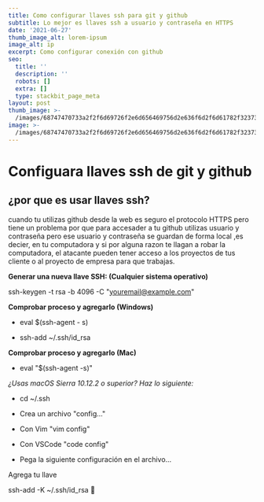 ```yaml
---
title: Como configurar llaves ssh para git y github
subtitle: Lo mejor es llaves ssh a usuario y contraseña en HTTPS
date: '2021-06-27'
thumb_image_alt: lorem-ipsum
image_alt: ip
excerpt: Como configurar conexión con github
seo:
  title: ''
  description: ''
  robots: []
  extra: []
  type: stackbit_page_meta
layout: post
thumb_image: >-
  /images/68747470733a2f2f6d69726f2e6d656469756d2e636f6d2f6d61782f323733322f312a6d74736b3366515f4252656d466964686b656c3364412e706e67.png
image: >-
  /images/68747470733a2f2f6d69726f2e6d656469756d2e636f6d2f6d61782f323733322f312a6d74736b3366515f4252656d466964686b656c3364412e706e67.png
---
```

# Configuara llaves ssh de git y github

## ¿por que es usar llaves ssh?

cuando tu utilizas github desde la web es seguro el protocolo HTTPS pero tiene un problema por que para accesader a tu github utilizas usuario y contraseña pero ese usuario y contraseña se guardan de forma local ,es decier, en tu computadora y si por alguna razon te llagan a robar la computadora, el atacante pueden tener acceso a los proyectos de tus cliente o al proyecto de empresa para que trabajas.

**Generar una nueva llave SSH: (Cualquier sistema operativo)**

ssh-keygen -t rsa -b 4096 -C "youremail@example.com"

**Comprobar proceso y agregarlo (Windows)**

*   eval $(ssh-agent - s)

*   ssh-add ~/.ssh/id_rsa

**Comprobar proceso y agregarlo (Mac)**

*   eval "$(ssh-agent -s)"

*¿Usas macOS Sierra 10.12.2 o superior?*
*Haz lo siguiente:*

*   cd ~/.ssh

*   Crea un archivo "config…"

*   Con Vim "vim config"

*   Con VSCode "code config"

*   Pega la siguiente configuración en el archivo…

Agrega tu llave

ssh-add -K ~/.ssh/id_rsa
🥳
